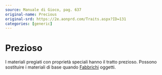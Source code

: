 ```yaml
---
source: Manuale di Gioco, pag. 637
original-name: Precious
original-srd: https://2e.aonprd.com/Traits.aspx?ID=131
categories: [generic]
---
```


# Prezioso

I materiali pregiati con proprietà speciali hanno il tratto prezioso. Possono
sostituire i materiali di base quando [Fabbrichi](/azioni/abilita/fabbricare)
oggetti.
